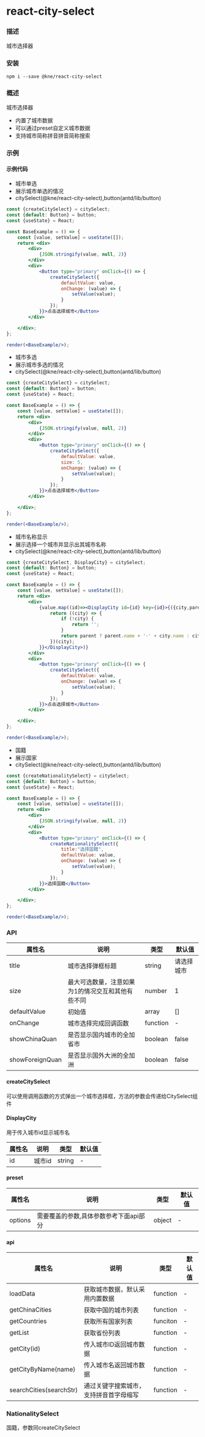 
# react-city-select


### 描述

城市选择器


### 安装

```shell
npm i --save @kne/react-city-select
```


### 概述

城市选择器

* 内置了城市数据
* 可以通过preset自定义城市数据
* 支持城市简称拼音拼音简称搜索


### 示例

#### 示例代码

- 城市单选
- 展示城市单选的情况
- citySelect(@kne/react-city-select),button(antd/lib/button)

```jsx
const {createCitySelect} = citySelect;
const {default: Button} = button;
const {useState} = React;

const BaseExample = () => {
    const [value, setValue] = useState([]);
    return <div>
        <div>
            {JSON.stringify(value, null, 2)}
        </div>
        <div>
            <Button type="primary" onClick={() => {
                createCitySelect({
                    defaultValue: value,
                    onChange: (value) => {
                        setValue(value);
                    }
                });
            }}>点击选择城市</Button>
        </div>

    </div>;
};

render(<BaseExample/>);

```

- 城市多选
- 展示城市多选的情况
- citySelect(@kne/react-city-select),button(antd/lib/button)

```jsx
const {createCitySelect} = citySelect;
const {default: Button} = button;
const {useState} = React;

const BaseExample = () => {
    const [value, setValue] = useState([]);
    return <div>
        <div>
            {JSON.stringify(value, null, 2)}
        </div>
        <div>
            <Button type="primary" onClick={() => {
                createCitySelect({
                    defaultValue: value,
                    size: 5,
                    onChange: (value) => {
                        setValue(value);
                    }
                });
            }}>点击选择城市</Button>
        </div>

    </div>;
};

render(<BaseExample/>);

```

- 城市名称显示
- 展示选择一个城市并显示出其城市名称
- citySelect(@kne/react-city-select),button(antd/lib/button)

```jsx
const {createCitySelect, DisplayCity} = citySelect;
const {default: Button} = button;
const {useState} = React;

const BaseExample = () => {
    const [value, setValue] = useState([]);
    return <div>
        <div>
            {value.map((id)=><DisplayCity id={id} key={id}>{({city,parent})=>{
                return ((city) => {
                    if (!city) {
                        return '';
                    }
                    return parent ? parent.name + '·' + city.name : city.name;
                })(city);
            }}</DisplayCity>)}
        </div>
        <div>
            <Button type="primary" onClick={() => {
                createCitySelect({
                    defaultValue: value,
                    onChange: (value) => {
                        setValue(value);
                    }
                });
            }}>点击选择城市</Button>
        </div>

    </div>;
};

render(<BaseExample/>);

```

- 国籍
- 展示国家
- citySelect(@kne/react-city-select),button(antd/lib/button)

```jsx
const {createNationalitySelect} = citySelect;
const {default: Button} = button;
const {useState} = React;

const BaseExample = () => {
    const [value, setValue] = useState([]);
    return <div>
        <div>
            {JSON.stringify(value, null, 2)}
        </div>
        <div>
            <Button type="primary" onClick={() => {
                createNationalitySelect({
                    title:"选择国籍",
                    defaultValue: value,
                    onChange: (value) => {
                        setValue(value);
                    }
                });
            }}>选择国籍</Button>
        </div>

    </div>;
};

render(<BaseExample/>);

```


### API

| 属性名          | 说明                        | 类型     | 默认值   |
|--------------|---------------------------|--------|-------|
| title        | 城市选择弹框标题                  | string | 请选择城市 |
| size         | 最大可选数量，注意如果为1的情况交互和其他有些不同 | number | 1     |
| defaultValue | 初始值                       | array  | []    |
| onChange     | 城市选择完成回调函数|function| -     |
| showChinaQuan    |是否显示国内城市的全加省市|boolean|false|
| showForeignQuan |是否显示国外大洲的全加洲|boolean|false|

#### createCitySelect

可以使用调用函数的方式弹出一个城市选择框，方法的参数会传递给CitySelect组件

#### DisplayCity

用于传入城市id显示城市名

| 属性名          | 说明                        | 类型     | 默认值 |
|--------------|---------------------------|--------|-----|
|id|城市id|string| -   |

#### preset

| 属性名          | 说明                    | 类型     | 默认值 |
|--------------|-----------------------|--------|-----|
|options| 需要覆盖的参数,具体参数参考下面api部分 |object|-|

#### api

| 属性名                     | 说明                    | 类型     | 默认值 |
|-------------------------|-----------------------|--------|-----|
| loadData                | 获取城市数据，默认采用内置数据|function|-|
| getChinaCities          |获取中国的城市列表|function|-|
| getCountries            |获取所有国家列表|funciton|-|
| getList                 |获取省份列表|function|-|
| getCity(id)             |传入城市ID返回城市数据|function|-|
| getCityByName(name)     |传入城市名返回城市数据|function|-|
| searchCities(searchStr) |通过关键字搜索城市，支持拼音首字母缩写|function|-|


### NationalitySelect
国籍，参数同createCitySelect

